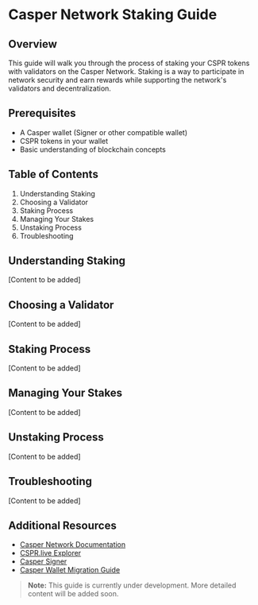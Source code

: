 # Casper Network Staking Guide

## Overview
This guide will walk you through the process of staking your CSPR tokens with validators on the Casper Network. Staking is a way to participate in network security and earn rewards while supporting the network's validators and decentralization.

## Prerequisites
- A Casper wallet (Signer or other compatible wallet)
- CSPR tokens in your wallet
- Basic understanding of blockchain concepts

## Table of Contents
1. Understanding Staking
2. Choosing a Validator
3. Staking Process
4. Managing Your Stakes
5. Unstaking Process
6. Troubleshooting

## Understanding Staking
[Content to be added]

## Choosing a Validator
[Content to be added]

## Staking Process
[Content to be added]

## Managing Your Stakes
[Content to be added]

## Unstaking Process
[Content to be added]

## Troubleshooting
[Content to be added]

## Additional Resources
- [Casper Network Documentation](https://docs.casper.network/)
- [CSPR.live Explorer](https://cspr.live/)
- [Casper Signer](https://docs.casper.network/developers/prerequisites/#the-casper-signer)
- [Casper Wallet Migration Guide](https://www.casperwallet.io/user-guide/migrate-from-casperdash-to-casper-wallet)

> **Note:** This guide is currently under development. More detailed content will be added soon. 